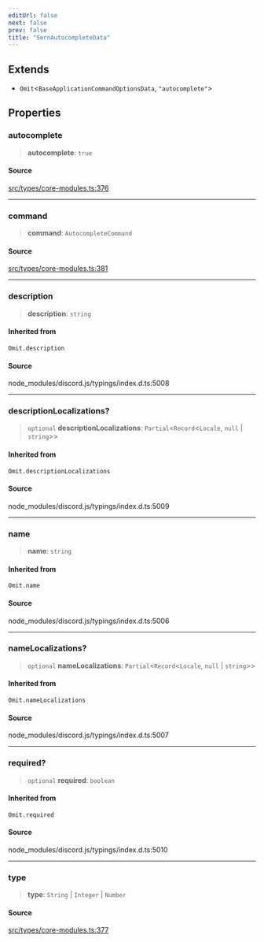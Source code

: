 ```yaml
---
editUrl: false
next: false
prev: false
title: "SernAutocompleteData"
---
```


## Extends

- `Omit`\<`BaseApplicationCommandOptionsData`, `"autocomplete"`\>

## Properties

### autocomplete

> **autocomplete**: `true`

#### Source

[src/types/core-modules.ts:376](https://github.com/sern-handler/handler/blob/513ac8edf4d89ef8d6a1ed18ea3d08f31adf7ddb/src/types/core-modules.ts#L376)

***

### command

> **command**: `AutocompleteCommand`

#### Source

[src/types/core-modules.ts:381](https://github.com/sern-handler/handler/blob/513ac8edf4d89ef8d6a1ed18ea3d08f31adf7ddb/src/types/core-modules.ts#L381)

***

### description

> **description**: `string`

#### Inherited from

`Omit.description`

#### Source

node\_modules/discord.js/typings/index.d.ts:5008

***

### descriptionLocalizations?

> `optional` **descriptionLocalizations**: `Partial`\<`Record`\<`Locale`, `null` \| `string`\>\>

#### Inherited from

`Omit.descriptionLocalizations`

#### Source

node\_modules/discord.js/typings/index.d.ts:5009

***

### name

> **name**: `string`

#### Inherited from

`Omit.name`

#### Source

node\_modules/discord.js/typings/index.d.ts:5006

***

### nameLocalizations?

> `optional` **nameLocalizations**: `Partial`\<`Record`\<`Locale`, `null` \| `string`\>\>

#### Inherited from

`Omit.nameLocalizations`

#### Source

node\_modules/discord.js/typings/index.d.ts:5007

***

### required?

> `optional` **required**: `boolean`

#### Inherited from

`Omit.required`

#### Source

node\_modules/discord.js/typings/index.d.ts:5010

***

### type

> **type**: `String` \| `Integer` \| `Number`

#### Source

[src/types/core-modules.ts:377](https://github.com/sern-handler/handler/blob/513ac8edf4d89ef8d6a1ed18ea3d08f31adf7ddb/src/types/core-modules.ts#L377)
